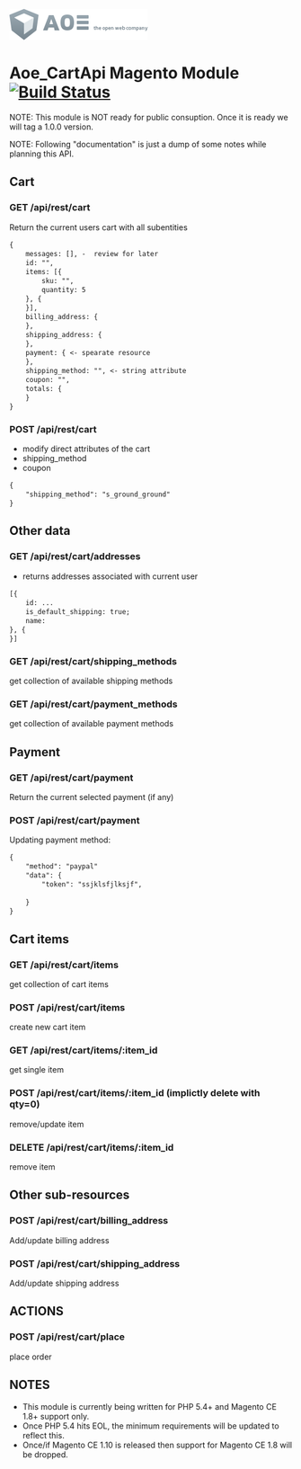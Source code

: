 [![AOE](aoe-logo.png)](http://www.aoe.com)

# Aoe_CartApi Magento Module [![Build Status](https://travis-ci.org/AOEpeople/Aoe_CartApi.svg?branch=master)](https://travis-ci.org/AOEpeople/Aoe_CartApi)

NOTE: This module is NOT ready for public consuption. Once it is ready we will tag a 1.0.0 version.

NOTE: Following "documentation" is just a dump of some notes while planning this API.

## Cart

### GET /api/rest/cart
Return the current users cart with all subentities
```
{
	messages: [], -  review for later
	id: "",
	items: [{
		sku: "",
		quantity: 5
	}, {
	}],
	billing_address: {
	},
	shipping_address: {
	},
	payment: { <- spearate resource
	},
	shipping_method: "", <- string attribute
	coupon: "",
	totals: {
	}
}
```

### POST /api/rest/cart
- modify direct attributes of the cart
- shipping_method
- coupon
```
{
	"shipping_method": "s_ground_ground"
}
```

## Other data

### GET /api/rest/cart/addresses
- returns addresses associated with current user
```
[{
	id: ...
	is_default_shipping: true;
	name:	
}, {
}]
```

### GET /api/rest/cart/shipping_methods
get collection of available shipping methods

### GET /api/rest/cart/payment_methods
get collection of available payment methods


## Payment

### GET /api/rest/cart/payment
Return the current selected payment (if any)

### POST /api/rest/cart/payment
Updating payment method:
```
{
	"method": "paypal"
	"data": {
		"token": "ssjklsfjlksjf",
		
	}
}
```


## Cart items

### GET /api/rest/cart/items
get collection of cart items

### POST /api/rest/cart/items
create new cart item

### GET /api/rest/cart/items/:item_id
get single item

### POST /api/rest/cart/items/:item_id (implictly delete with qty=0)
remove/update item

### DELETE /api/rest/cart/items/:item_id
remove item



## Other sub-resources

### POST /api/rest/cart/billing_address
Add/update billing address

### POST /api/rest/cart/shipping_address
Add/update shipping address

## ACTIONS 

### POST /api/rest/cart/place
place order

## NOTES
* This module is currently being written for PHP 5.4+ and Magento CE 1.8+ support only.
* Once PHP 5.4 hits EOL, the minimum requirements will be updated to reflect this.
* Once/if Magento CE 1.10 is released then support for Magento CE 1.8 will be dropped.
